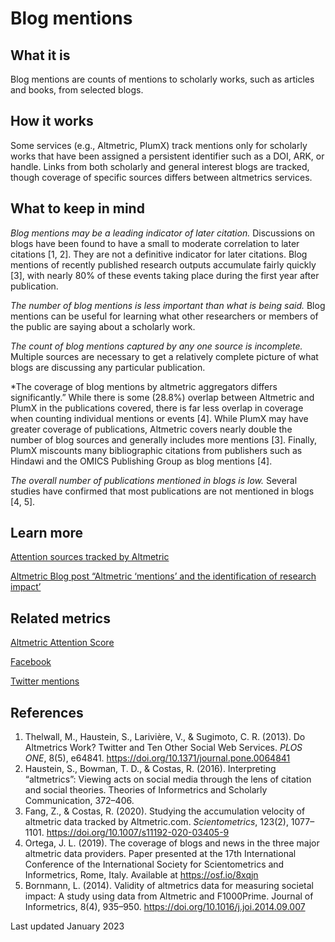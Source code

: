 # Blog mentions

## What it is

Blog mentions are counts of mentions to scholarly works, such as articles and books, from selected blogs. 


## How it works
Some services (e.g., Altmetric, PlumX) track mentions only for scholarly works that have been assigned a persistent identifier such as a DOI, ARK, or handle. Links from both scholarly and general interest blogs are tracked, though coverage of specific sources differs between altmetrics services.


## What to keep in mind
*Blog mentions may be a leading indicator of later citation.* Discussions on blogs have been found to have a small to moderate correlation to later citations [1, 2]. They are not a definitive indicator for later citations. Blog mentions of recently published research outputs accumulate fairly quickly [3], with nearly 80% of these events taking place during the first year after publication.

*The number of blog mentions is less important than what is being said.* Blog mentions can be useful for learning what other researchers or members of the public are saying about a scholarly work. 

*The count of blog mentions captured by any one source is incomplete.* Multiple sources are necessary to get a relatively complete picture of what blogs are discussing any particular publication.

*The coverage of blog mentions by altmetric aggregators differs significantly.” While there is some (28.8%) overlap between Altmetric and PlumX in the publications covered, there is far less overlap in coverage when counting individual mentions or events [4]. While PlumX may have greater coverage of publications, Altmetric covers nearly double the number of blog sources and generally includes more mentions [3]. Finally, PlumX miscounts many bibliographic citations from publishers such as Hindawi and the OMICS Publishing Group as blog mentions [4].

*The overall number of publications mentioned in blogs is low.* Several studies have confirmed that most publications are not mentioned in blogs [4, 5].

## Learn more
[Attention sources tracked by Altmetric](https://help.altmetric.com/support/solutions/articles/6000235927-blogs)

[Altmetric Blog post “Altmetric ‘mentions’ and the identification of research impact’](https://www.altmetric.com/blog/altmetric-mentions-and-the-identification-of-research-impact/)


## Related metrics

[Altmetric Attention Score]() 

[Facebook]()

[Twitter mentions]()


## References
1. Thelwall, M., Haustein, S., Larivière, V., & Sugimoto, C. R. (2013). Do Altmetrics Work? Twitter and Ten Other Social Web Services. *PLOS ONE*, 8(5), e64841. https://doi.org/10.1371/journal.pone.0064841 
2. Haustein, S., Bowman, T. D., & Costas, R. (2016). Interpreting “altmetrics”: Viewing acts on social media through the lens of citation and social theories. Theories of Informetrics and Scholarly Communication, 372–406.
3. Fang, Z., & Costas, R. (2020). Studying the accumulation velocity of altmetric data tracked by Altmetric.com. *Scientometrics*, 123(2), 1077–1101. https://doi.org/10.1007/s11192-020-03405-9 
4. Ortega, J. L. (2019). The coverage of blogs and news in the three major altmetric data providers. Paper presented at the 17th International Conference of the International Society for Scientometrics and Informetrics, Rome, Italy. Available at https://osf.io/8xqjn 
5. Bornmann, L. (2014). Validity of altmetrics data for measuring societal impact: A study using data from Altmetric and F1000Prime. Journal of Informetrics, 8(4), 935–950. https://doi.org/10.1016/j.joi.2014.09.007


Last updated January 2023
